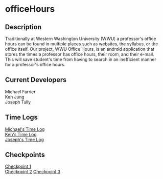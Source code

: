 # officeHours

## Description

Traditionally at Western Washington University (WWU) a professor's office hours can be found in multiple places such as websites, the syllabus, or the office itself.
Our project, WWU Office Hours, is an android application that stores the times a professor has office hours, their room, and their e-mail. This will save student's time from having to search
in an inefficient manner for a professor's office hours.

## Current Developers

Michael Farrier  
Ken Jung  
Joseph Tully  

## Time Logs

[Michael's Time Log](https://gitlab.cs.wwu.edu/farriem/officehours/wikis/Michael's-Time-Log)  
[Ken's Time Log](https://gitlab.cs.wwu.edu/farriem/officehours/wikis/Ken's-Time-Log)  
[Joseph's Time Log](https://gitlab.cs.wwu.edu/farriem/officehours/wikis/Joseph's-Time-log)  

## Checkpoints

[Checkpoint 1](https://gitlab.cs.wwu.edu/farriem/officehours/wikis/Checkpoint-1)  
[Checkpoint 2](https://gitlab.cs.wwu.edu/farriem/officehours/wikis/Checkpoint-2)
[Checkpoint 3](https://gitlab.cs.wwu.edu/farriem/officehours/wikis/Checkpoint-3)